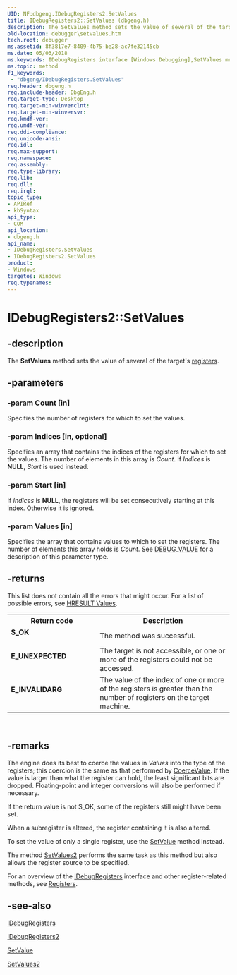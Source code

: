 ```yaml
---
UID: NF:dbgeng.IDebugRegisters2.SetValues
title: IDebugRegisters2::SetValues (dbgeng.h)
description: The SetValues method sets the value of several of the target's registers.
old-location: debugger\setvalues.htm
tech.root: debugger
ms.assetid: 8f3817e7-8409-4b75-be28-ac7fe32145cb
ms.date: 05/03/2018
ms.keywords: IDebugRegisters interface [Windows Debugging],SetValues method, IDebugRegisters2 interface [Windows Debugging],SetValues method, IDebugRegisters2.SetValues, IDebugRegisters2::SetValues, IDebugRegisters::SetValues, IDebugRegisters_0c188698-35b8-4c8f-ad8c-1218695845a8.xml, SetValues, SetValues method [Windows Debugging], SetValues method [Windows Debugging],IDebugRegisters interface, SetValues method [Windows Debugging],IDebugRegisters2 interface, dbgeng/IDebugRegisters2::SetValues, dbgeng/IDebugRegisters::SetValues, debugger.setvalues
ms.topic: method
f1_keywords:
 - "dbgeng/IDebugRegisters.SetValues"
req.header: dbgeng.h
req.include-header: DbgEng.h
req.target-type: Desktop
req.target-min-winverclnt: 
req.target-min-winversvr: 
req.kmdf-ver: 
req.umdf-ver: 
req.ddi-compliance: 
req.unicode-ansi: 
req.idl: 
req.max-support: 
req.namespace: 
req.assembly: 
req.type-library: 
req.lib: 
req.dll: 
req.irql: 
topic_type:
- APIRef
- kbSyntax
api_type:
- COM
api_location:
- dbgeng.h
api_name:
- IDebugRegisters.SetValues
- IDebugRegisters2.SetValues
product:
- Windows
targetos: Windows
req.typenames: 
---
```


# IDebugRegisters2::SetValues


## -description


The <b>SetValues</b> method sets the value of several of the target's <a href="https://docs.microsoft.com/windows-hardware/drivers/debugger/registers">registers</a>.


## -parameters




### -param Count [in]

Specifies the number of registers for which to set the values.


### -param Indices [in, optional]

Specifies an array that contains the indices of the registers for which to set the values.  The number of elements in this array is <i>Count</i>.  If <i>Indices</i> is <b>NULL</b>, <i>Start</i> is used instead.


### -param Start [in]

If <i>Indices</i> is <b>NULL</b>, the registers will be set consecutively starting at this index.  Otherwise it is ignored.


### -param Values [in]

Specifies the array that contains values to which to set the registers.  The number of elements this array holds is <i>Count</i>.  See <a href="https://docs.microsoft.com/windows-hardware/drivers/ddi/content/dbgeng/ns-dbgeng-_debug_value">DEBUG_VALUE</a> for a description of this parameter type.


## -returns



This list does not contain all the errors that might occur.  For a list of possible errors, see <a href="https://docs.microsoft.com/windows-hardware/drivers/debugger/hresult-values">HRESULT Values</a>.

<table>
<tr>
<th>Return code</th>
<th>Description</th>
</tr>
<tr>
<td width="40%">
<dl>
<dt><b>S_OK</b></dt>
</dl>
</td>
<td width="60%">
The method was successful.

</td>
</tr>
<tr>
<td width="40%">
<dl>
<dt><b>E_UNEXPECTED</b></dt>
</dl>
</td>
<td width="60%">
The target is not accessible, or one or more of the registers could not be accessed.

</td>
</tr>
<tr>
<td width="40%">
<dl>
<dt><b>E_INVALIDARG</b></dt>
</dl>
</td>
<td width="60%">
The value of the index of one or more of the registers is greater than the number of registers on the target machine.

</td>
</tr>
</table>
 




## -remarks



The engine does its best to coerce the values in <i>Values</i> into the type of the registers; this coercion is the same as that performed by <a href="https://docs.microsoft.com/windows-hardware/drivers/ddi/content/dbgeng/nf-dbgeng-idebugcontrol3-coercevalue">CoerceValue</a>.  If the value is larger than what the register can hold, the least significant bits are dropped.  Floating-point and integer conversions will also be performed if necessary.  

If the return value is not S_OK, some of the registers still might have been set.  

When a subregister is altered, the register containing it is also altered.

To set the value of only a single register, use the <a href="https://docs.microsoft.com/windows-hardware/drivers/ddi/content/portabledevicetypes/nf-portabledevicetypes-iportabledevicevalues-setvalue">SetValue</a> method instead.

The method <a href="https://docs.microsoft.com/windows-hardware/drivers/ddi/content/dbgeng/nf-dbgeng-idebugregisters2-setvalues2">SetValues2</a> performs the same task as this method but also allows the register source to be specified.

For an overview of the <a href="https://docs.microsoft.com/windows-hardware/drivers/ddi/content/dbgeng/nn-dbgeng-idebugregisters">IDebugRegisters</a> interface and other register-related methods, see <a href="https://docs.microsoft.com/windows-hardware/drivers/debugger/registers">Registers</a>.




## -see-also




<a href="https://docs.microsoft.com/windows-hardware/drivers/ddi/content/dbgeng/nn-dbgeng-idebugregisters">IDebugRegisters</a>



<a href="https://docs.microsoft.com/windows-hardware/drivers/ddi/content/dbgeng/nn-dbgeng-idebugregisters2">IDebugRegisters2</a>



<a href="https://docs.microsoft.com/windows-hardware/drivers/ddi/content/portabledevicetypes/nf-portabledevicetypes-iportabledevicevalues-setvalue">SetValue</a>



<a href="https://docs.microsoft.com/windows-hardware/drivers/ddi/content/dbgeng/nf-dbgeng-idebugregisters2-setvalues2">SetValues2</a>
 

 

